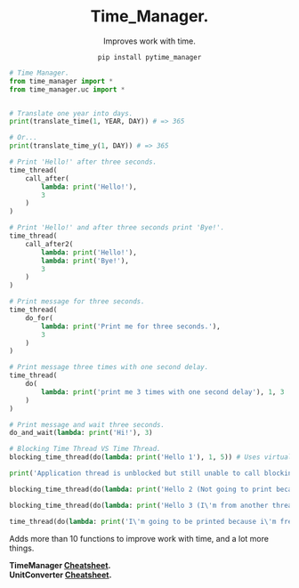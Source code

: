 <h1 align="center">Time_Manager.</h1>
<p align="center">Improves work with time.</p>
<p align="center"><code>pip install pytime_manager</code></p>

```python
# Time Manager.
from time_manager import *
from time_manager.uc import *


# Translate one year into days.
print(translate_time(1, YEAR, DAY)) # => 365

# Or...
print(translate_time_y(1, DAY)) # => 365

# Print 'Hello!' after three seconds.
time_thread(
    call_after(
        lambda: print('Hello!'),
        3
    )
)

# Print 'Hello!' and after three seconds print 'Bye!'.
time_thread(
    call_after2(
        lambda: print('Hello!'),
        lambda: print('Bye!'),
        3
    )
)

# Print message for three seconds.
time_thread(
    do_for(
        lambda: print('Print me for three seconds.'),
        3
    )
)

# Print message three times with one second delay.
time_thread(
    do(
        lambda: print('print me 3 times with one second delay'), 1, 3
    )
)

# Print message and wait three seconds.
do_and_wait(lambda: print('Hi!'), 3)

# Blocking Time Thread VS Time Thread.
blocking_time_thread(do(lambda: print('Hello 1'), 1, 5)) # Uses virtual 'main' thread.

print('Application thread is unblocked but still unable to call blocking another time thread.')

blocking_time_thread(do(lambda: print('Hello 2 (Not going to print because its blocked for me)'), 1, 5)) # Uses virtual 'main' thread.

blocking_time_thread(do(lambda: print('Hello 3 (I\'m from another thread so I don\'t care.)'), 1, 5), thread='other_thread') # Uses virtual 'other_thread' thread.

time_thread(do(lambda: print('I\'m going to be printed because i\'m free time thread.'), 1, 5))
```

Adds more than 10 functions to improve work with time, and a lot more things.

<b>TimeManager <a href="https://github.com/xzripper/time_manager/blob/main/time_manager/__init__.py">Cheatsheet</a>.<br>
UnitConverter <a href="https://github.com/xzripper/time_manager/blob/main/time_manager/uc.py">Cheatsheet</a>.</b>
